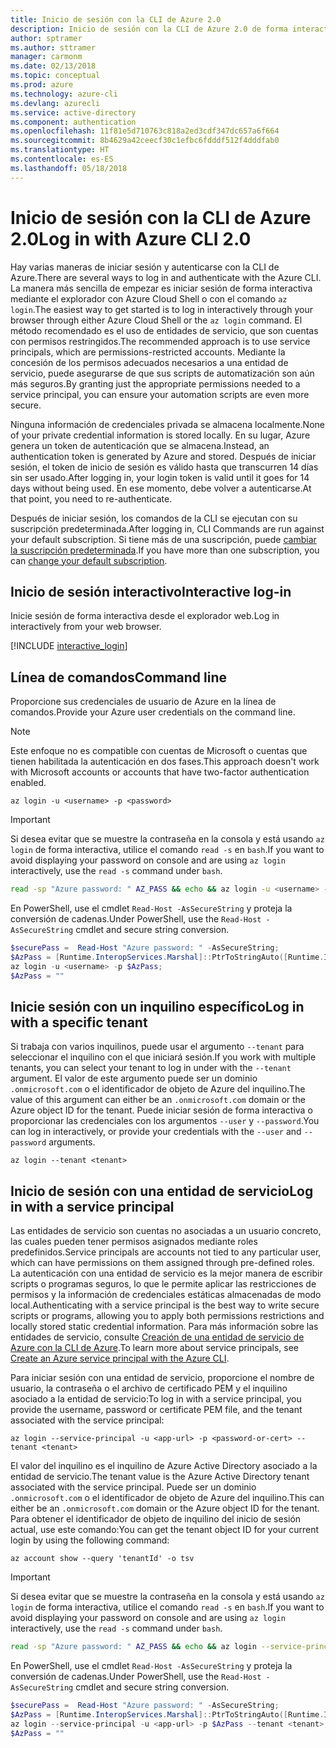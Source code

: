 ```yaml
---
title: Inicio de sesión con la CLI de Azure 2.0
description: Inicio de sesión con la CLI de Azure 2.0 de forma interactiva o con credenciales locales
author: sptramer
ms.author: sttramer
manager: carmonm
ms.date: 02/13/2018
ms.topic: conceptual
ms.prod: azure
ms.technology: azure-cli
ms.devlang: azurecli
ms.service: active-directory
ms.component: authentication
ms.openlocfilehash: 11f81e5d710763c818a2ed3cdf347dc657a6f664
ms.sourcegitcommit: 8b4629a42ceecf30c1efbc6fdddf512f4dddfab0
ms.translationtype: HT
ms.contentlocale: es-ES
ms.lasthandoff: 05/18/2018
---
```

# <a name="log-in-with-azure-cli-20"></a><span data-ttu-id="953e9-103">Inicio de sesión con la CLI de Azure 2.0</span><span class="sxs-lookup"><span data-stu-id="953e9-103">Log in with Azure CLI 2.0</span></span>

<span data-ttu-id="953e9-104">Hay varias maneras de iniciar sesión y autenticarse con la CLI de Azure.</span><span class="sxs-lookup"><span data-stu-id="953e9-104">There are several ways to log in and authenticate with the Azure CLI.</span></span> <span data-ttu-id="953e9-105">La manera más sencilla de empezar es iniciar sesión de forma interactiva mediante el explorador con Azure Cloud Shell o con el comando `az login`.</span><span class="sxs-lookup"><span data-stu-id="953e9-105">The easiest way to get started is to log in interactively through your browser through either Azure Cloud Shell or the `az login` command.</span></span>
<span data-ttu-id="953e9-106">El método recomendado es el uso de entidades de servicio, que son cuentas con permisos restringidos.</span><span class="sxs-lookup"><span data-stu-id="953e9-106">The recommended approach is to use service principals, which are permissions-restricted accounts.</span></span> <span data-ttu-id="953e9-107">Mediante la concesión de los permisos adecuados necesarios a una entidad de servicio, puede asegurarse de que sus scripts de automatización son aún más seguros.</span><span class="sxs-lookup"><span data-stu-id="953e9-107">By granting just the appropriate permissions needed to a service principal, you can ensure your automation scripts are even more secure.</span></span>

<span data-ttu-id="953e9-108">Ninguna información de credenciales privada se almacena localmente.</span><span class="sxs-lookup"><span data-stu-id="953e9-108">None of your private credential information is stored locally.</span></span> <span data-ttu-id="953e9-109">En su lugar, Azure genera un token de autenticación que se almacena.</span><span class="sxs-lookup"><span data-stu-id="953e9-109">Instead, an authentication token is generated by Azure and stored.</span></span> <span data-ttu-id="953e9-110">Después de iniciar sesión, el token de inicio de sesión es válido hasta que transcurren 14 días sin ser usado.</span><span class="sxs-lookup"><span data-stu-id="953e9-110">After logging in, your login token is valid until it goes for 14 days without being used.</span></span> <span data-ttu-id="953e9-111">En ese momento, debe volver a autenticarse.</span><span class="sxs-lookup"><span data-stu-id="953e9-111">At that point, you need to re-authenticate.</span></span>

<span data-ttu-id="953e9-112">Después de iniciar sesión, los comandos de la CLI se ejecutan con su suscripción predeterminada.</span><span class="sxs-lookup"><span data-stu-id="953e9-112">After logging in, CLI Commands are run against your default subscription.</span></span> <span data-ttu-id="953e9-113">Si tiene más de una suscripción, puede [cambiar la suscripción predeterminada](manage-azure-subscriptions-azure-cli.md).</span><span class="sxs-lookup"><span data-stu-id="953e9-113">If you have more than one subscription, you can [change your default subscription](manage-azure-subscriptions-azure-cli.md).</span></span>

## <a name="interactive-log-in"></a><span data-ttu-id="953e9-114">Inicio de sesión interactivo</span><span class="sxs-lookup"><span data-stu-id="953e9-114">Interactive log-in</span></span>

<span data-ttu-id="953e9-115">Inicie sesión de forma interactiva desde el explorador web.</span><span class="sxs-lookup"><span data-stu-id="953e9-115">Log in interactively from your web browser.</span></span>

[!INCLUDE [interactive_login](includes/interactive-login.md)]

## <a name="command-line"></a><span data-ttu-id="953e9-116">Línea de comandos</span><span class="sxs-lookup"><span data-stu-id="953e9-116">Command line</span></span>

<span data-ttu-id="953e9-117">Proporcione sus credenciales de usuario de Azure en la línea de comandos.</span><span class="sxs-lookup"><span data-stu-id="953e9-117">Provide your Azure user credentials on the command line.</span></span>

> [!Note]
> <span data-ttu-id="953e9-118">Este enfoque no es compatible con cuentas de Microsoft o cuentas que tienen habilitada la autenticación en dos fases.</span><span class="sxs-lookup"><span data-stu-id="953e9-118">This approach doesn't work with Microsoft accounts or accounts that have two-factor authentication enabled.</span></span>

```azurecli
az login -u <username> -p <password>
```

> [!IMPORTANT]
> <span data-ttu-id="953e9-119">Si desea evitar que se muestre la contraseña en la consola y está usando `az login` de forma interactiva, utilice el comando `read -s` en `bash`.</span><span class="sxs-lookup"><span data-stu-id="953e9-119">If you want to avoid displaying your password on console and are using `az login` interactively, use the `read -s` command under `bash`.</span></span>
> 
> ```bash
> read -sp "Azure password: " AZ_PASS && echo && az login -u <username> -p $AZ_PASS
> ```
>
> <span data-ttu-id="953e9-120">En PowerShell, use el cmdlet `Read-Host -AsSecureString` y proteja la conversión de cadenas.</span><span class="sxs-lookup"><span data-stu-id="953e9-120">Under PowerShell, use the `Read-Host -AsSecureString` cmdlet and secure string conversion.</span></span>
> 
> ```powershell
> $securePass =  Read-Host "Azure password: " -AsSecureString;
> $AzPass = [Runtime.InteropServices.Marshal]::PtrToStringAuto([Runtime.InteropServices.Marshal]::SecureStringToBSTR($securePass));
> az login -u <username> -p $AzPass;
> $AzPass = ""
> ```

## <a name="log-in-with-a-specific-tenant"></a><span data-ttu-id="953e9-121">Inicie sesión con un inquilino específico</span><span class="sxs-lookup"><span data-stu-id="953e9-121">Log in with a specific tenant</span></span>

<span data-ttu-id="953e9-122">Si trabaja con varios inquilinos, puede usar el argumento `--tenant` para seleccionar el inquilino con el que iniciará sesión.</span><span class="sxs-lookup"><span data-stu-id="953e9-122">If you work with multiple tenants, you can select your tenant to log in under with the `--tenant` argument.</span></span> <span data-ttu-id="953e9-123">El valor de este argumento puede ser un dominio `.onmicrosoft.com` o el identificador de objeto de Azure del inquilino.</span><span class="sxs-lookup"><span data-stu-id="953e9-123">The value of this argument can either be an `.onmicrosoft.com` domain or the Azure object ID for the tenant.</span></span> <span data-ttu-id="953e9-124">Puede iniciar sesión de forma interactiva o proporcionar las credenciales con los argumentos `--user` y `--password`.</span><span class="sxs-lookup"><span data-stu-id="953e9-124">You can log in interactively, or provide your credentials with the `--user` and `--password` arguments.</span></span> 

```azurecli
az login --tenant <tenant>
```

## <a name="log-in-with-a-service-principal"></a><span data-ttu-id="953e9-125">Inicio de sesión con una entidad de servicio</span><span class="sxs-lookup"><span data-stu-id="953e9-125">Log in with a service principal</span></span>

<span data-ttu-id="953e9-126">Las entidades de servicio son cuentas no asociadas a un usuario concreto, las cuales pueden tener permisos asignados mediante roles predefinidos.</span><span class="sxs-lookup"><span data-stu-id="953e9-126">Service principals are accounts not tied to any particular user, which can have permissions on them assigned through pre-defined roles.</span></span> <span data-ttu-id="953e9-127">La autenticación con una entidad de servicio es la mejor manera de escribir scripts o programas seguros, lo que le permite aplicar las restricciones de permisos y la información de credenciales estáticas almacenadas de modo local.</span><span class="sxs-lookup"><span data-stu-id="953e9-127">Authenticating with a service principal is the best way to write secure scripts or programs, allowing you to apply both permissions restrictions and locally stored static credential information.</span></span> <span data-ttu-id="953e9-128">Para más información sobre las entidades de servicio, consulte [Creación de una entidad de servicio de Azure con la CLI de Azure](create-an-azure-service-principal-azure-cli.md).</span><span class="sxs-lookup"><span data-stu-id="953e9-128">To learn more about service principals, see [Create an Azure service principal with the Azure CLI](create-an-azure-service-principal-azure-cli.md).</span></span>

<span data-ttu-id="953e9-129">Para iniciar sesión con una entidad de servicio, proporcione el nombre de usuario, la contraseña o el archivo de certificado PEM y el inquilino asociado a la entidad de servicio:</span><span class="sxs-lookup"><span data-stu-id="953e9-129">To log in with a service principal, you provide the username, password or certificate PEM file, and the tenant associated with the service principal:</span></span>

```azurecli
az login --service-principal -u <app-url> -p <password-or-cert> --tenant <tenant>
```

<span data-ttu-id="953e9-130">El valor del inquilino es el inquilino de Azure Active Directory asociado a la entidad de servicio.</span><span class="sxs-lookup"><span data-stu-id="953e9-130">The tenant value is the Azure Active Directory tenant associated with the service principal.</span></span> <span data-ttu-id="953e9-131">Puede ser un dominio `.onmicrosoft.com` o el identificador de objeto de Azure del inquilino.</span><span class="sxs-lookup"><span data-stu-id="953e9-131">This can either be an `.onmicrosoft.com` domain or the Azure object ID for the tenant.</span></span>
<span data-ttu-id="953e9-132">Para obtener el identificador de objeto de inquilino del inicio de sesión actual, use este comando:</span><span class="sxs-lookup"><span data-stu-id="953e9-132">You can get the tenant object ID for your current login by using the following command:</span></span>

```azurecli-interactive
az account show --query 'tenantId' -o tsv
```

> [!IMPORTANT]
> <span data-ttu-id="953e9-133">Si desea evitar que se muestre la contraseña en la consola y está usando `az login` de forma interactiva, utilice el comando `read -s` en `bash`.</span><span class="sxs-lookup"><span data-stu-id="953e9-133">If you want to avoid displaying your password on console and are using `az login` interactively, use the `read -s` command under `bash`.</span></span>
> 
> ```bash
> read -sp "Azure password: " AZ_PASS && echo && az login --service-principal -u <app-url> -p $AZ_PASS --tenant <tenant>
> ```
>
> <span data-ttu-id="953e9-134">En PowerShell, use el cmdlet `Read-Host -AsSecureString` y proteja la conversión de cadenas.</span><span class="sxs-lookup"><span data-stu-id="953e9-134">Under PowerShell, use the `Read-Host -AsSecureString` cmdlet and secure string conversion.</span></span>
> 
> ```powershell
> $securePass =  Read-Host "Azure password: " -AsSecureString;
> $AzPass = [Runtime.InteropServices.Marshal]::PtrToStringAuto([Runtime.InteropServices.Marshal]::SecureStringToBSTR($securePass));
> az login --service-principal -u <app-url> -p $AzPass --tenant <tenant>;
> $AzPass = ""
> ```
